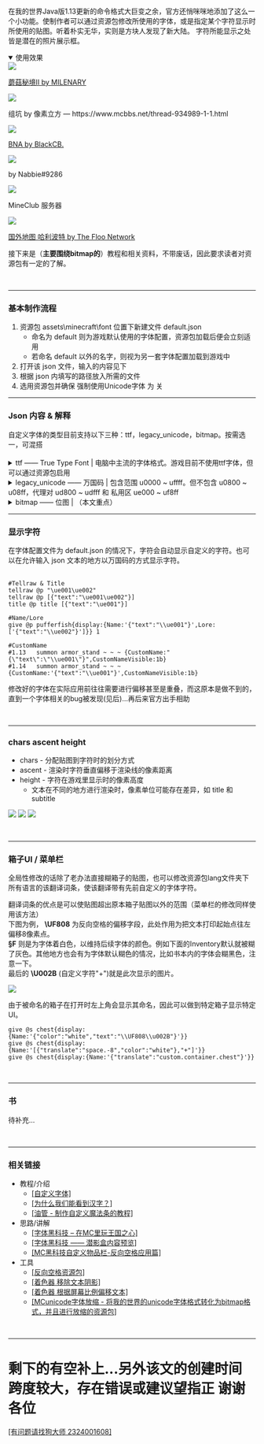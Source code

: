 <br>

在我的世界Java版1.13更新的命令格式大巨变之余，官方还悄咪咪地添加了这么一个小功能。使制作者可以通过资源包修改所使用的字体，或是指定某个字符显示时所使用的贴图。听着朴实无华，实则是方块人发现了新大陆。
字符所能显示之处皆是潜在的照片展示框。

<details open>
<summary>使用效果</summary>

<div class="simp-imgbox">
    <a class="simp-imgbox-entry" href="https://www.bilibili.com/video/BV16K411g7sm">
        <img class="simp-imgbox-img" src="https://z3.ax1x.com/2021/05/04/gnX0i9.png">
        <p class="simp-imgbox-name">蘑菇秘境Ⅱ by MILENARY</p>
    </a>
    <a class="simp-imgbox-entry">
        <img class="simp-imgbox-img" src="https://z3.ax1x.com/2021/05/04/gnXrxx.gif">
        <p class="simp-imgbox-name">组坑 by 像素立方 — https://www.mcbbs.net/thread-934989-1-1.html</p>
    </a>
    <a class="simp-imgbox-entry" href="https://www.bilibili.com/video/av201570404/">
        <img class="simp-imgbox-img" src="https://z3.ax1x.com/2021/05/04/gnXtqU.png">
        <p class="simp-imgbox-name">BNA by BlackCB.</p>
    </a>
    <a class="simp-imgbox-entry">
        <img class="simp-imgbox-img" src="https://z3.ax1x.com/2021/06/15/2HuGMd.png">
        <p class="simp-imgbox-name">by Nabbie#9286</p>
    </a>
    <a class="simp-imgbox-entry">
        <img class="simp-imgbox-img" src="https://z3.ax1x.com/2021/05/04/gnXDR1.png">
        <p class="simp-imgbox-name">MineClub 服务器</p>
    </a>
    <a class="simp-imgbox-entry" href="https://www.youtube.com/watch?v=ZoIXD0Tz6qE">
        <img class="simp-imgbox-img" src="https://z3.ax1x.com/2021/05/04/gnXBGR.png">
        <p class="simp-imgbox-name">国外地图 哈利波特 by The Floo Network</p>
    </a>
</div>

</details>

接下来是（**主要围绕bitmap的**）教程和相关资料，不带废话，因此要求读者对资源包有一定的了解。

<br>

***

<a id="to2"><h3>基本制作流程</h3></a>

1. 资源包 assets\minecraft\font 位置下新建文件 default.json
	- 命名为 default 则为游戏默认使用的字体配置，资源包加载后便会立刻适用
	- 若命名 default 以外的名字，则视为另一套字体配置加载到游戏中
2. 打开该 json 文件，输入的内容见下
3. 根据 json 内填写的路径放入所需的文件
4. 选用资源包并确保 强制使用Unicode字体 为 关

<hr class="slim-hr">

<h3>Json 内容 & 解释</h3>
自定义字体的类型目前支持以下三种：ttf，legacy_unicode，bitmap。按需选一，可混搭<br><br>

<details><summary>ttf —— True Type Font | 电脑中主流的字体格式。游戏目前不使用ttf字体，但可以通过资源包启用</summary>

````json
{
    "providers":[
        {
            "type":"ttf",
            "file":"minecraft:arial.ttf",
            "shift":[0.0,0.0],
            "size":11.0,
            "oversample":2.0,
            "skip":"ouOU"
                        
        }
    ]
}
````

- type —— 字体类型
- file —— ttf文件位置
	- "minecraft:arial.ttf" 为例，则应有字体文件 assets/minecraft/font/arial.ttf
	- "foo:bar/sweet.ttf" 为例，则应有字体文件 assets/foo/font/bar/sweet.ttf
- shift —— 对字体的全局调整。首个值调整左右（正值往右），第二个值调整上下（正值往下）。默认为[0,0]
- size —— 字体的像素大小。默认为11.0
- oversample —— 采样率。提升该值可使字体渲染时更为精确。默认为2.0
- skip —— 该字体文件将不应用于哪些字符

![](https://s2.ax1x.com/2019/12/27/lZmjP0.png)

<hr class="exslim-hr">
</details>



<details><summary>legacy_unicode —— 万国码 | 包含范围 u0000 ~ uffff。但不包含 u0800 ~ u08ff，代理对 ud800 ~ udfff 和 私用区 ue000 ~ uf8ff</summary>

````json
{
    "providers":[
        {
            "type":"legacy_unicode",
            "sizes":"minecraft:font/glyph_sizes.bin",
            "template":"minecraft:font/unicode_page_%s.png"
        }
    ]
}
````

- type —— 字体类型
- sizes —— bin文件位置。该glyph_sizes.bin文件记录着字符的调整信息。部分unicode字体生成器会顺手生成此文件
	- "minecraft:font/glyph_sizes.bin" 为例，则应有文件 assets/minecraft/font/glyph_sizes.bin
- template —— png文件位置。%s将会自动识别为对应页码
	- "minecraft:font/unicode_page_%s.png" 为例，则贴图文件应保存在 assets/minecraft/textures/font/ 下。 unicode_page_00,unicode_page_0a ... unicode_page_ff

*建议直接修改原有的贴图，根本不需要来这里做改动<br>
*通过这种方法制作多套字体还是可以的，和以前改unicode_page一样，没什么特别要提到的，因此不过多介绍<br>
因为只在 强制使用Unicode 开启时才会优先使用，所以若该字在 bitmap 中也有定义，可以做到开启 强制使用 时显示这一套，而关闭时显示隔壁那套

<hr class="exslim-hr">
</details>



<details><summary>bitmap —— 位图 | （本文重点）</summary>

````json
{
    "providers":[
        {
            "type":"bitmap",
            "file":"uin:debug/page1_256x.png",
            "height":256,
            "ascent":256,
            "chars":["\ue001"]
        },
        {
            "type":"bitmap",
            "file":"uin:debug/page2_256x118.png",
            "height":118,
            "ascent":59,
            "chars":[
                "\ue002\u0000\ue003\ue004",
                "\ue005\ue006\ue007\ue008"
            ]
        }
    ]
}
````

- type —— 字体类型
- file —— png文件位置
	- 上面为例，则应有贴图文件 assets/uin/textures/debug/page1_256x.png
- height —— 字符在游戏中显示的像素高度。选填，默认为8
    - 可以为负值，图片将反向缩放，同时影响后续字体的渲染位置
- ascent —— 字符在游戏中往上偏移的像素点
    - 该值不能高于height值
- chars —— 该贴图所包含的字符
    - 可填万国码如示例也可以直接填写目标字符
    - 填写 \u0000 则在贴图切割分配给字符时，忽略该位置

![](https://s2.ax1x.com/2019/12/27/lZnHSK.png)

</details>

<hr class="slim-hr">

<h3>显示字符</h3>
在字体配置文件为 default.json 的情况下，字符会自动显示自定义的字符。也可以在允许输入 json 文本的地方以万国码的方式显示字符。<br><br>

````
#Tellraw & Title
tellraw @p "\ue001\ue002"
tellraw @p [{"text":"\ue001\ue002"}]
title @p title [{"text":"\ue001"}]

#Name/Lore
give @p pufferfish{display:{Name:'{"text":"\\ue001"}',Lore:['{"text":"\\ue002"}']}} 1

#CustomName
#1.13   summon armor_stand ~ ~ ~ {CustomName:"{\"text\":\"\\ue001\"}",CustomNameVisible:1b}
#1.14   summon armor_stand ~ ~ ~ {CustomName:'{"text":"\\ue001"}',CustomNameVisible:1b}
````


修改好的字体在实际应用前往往需要进行偏移甚至是重叠，而这原本是做不到的，直到一个字体相关的bug被发现(见后)...再后来官方出手相助

<br>

***

<a id="to3"><h3>chars ascent height</h3></a>

- chars - 分配贴图到字符时的划分方式
- ascent - 渲染时字符垂直偏移于渲染线的像素距离
- height - 字符在游戏里显示时的像素高度
    - 文本在不同的地方进行渲染时，像素单位可能存在差异，如 title 和 subtitle

![](https://s2.ax1x.com/2020/02/16/3pxjYV.png)
![](https://s2.ax1x.com/2020/02/16/3pxLoq.png)
![](https://s2.ax1x.com/2020/02/16/3pxXF0.png)

<br>

***

<a id="to4"><h3>箱子UI / 菜单栏</h3></a>

全局性修改的话除了老办法直接糊箱子的贴图，也可以修改资源包lang文件夹下所有语言的该翻译词条，使该翻译带有先前自定义的字体字符。

翻译词条的优点是可以使贴图超出原本箱子贴图以外的范围（菜单栏的修改同样使用该方法）<br>
下图为例， **\UF808** 为反向空格的偏移字段，此处作用为把文本打印起始点往左偏移8像素点。<br>
**§F** 则是为字体着白色，以维持后续字体的颜色。例如下面的Inventory默认就被糊了灰色。其他地方也会有为字体默认糊色的情况，比如书本内的字体会糊黑色，注意一下。<br>
最后的 **\U002B** (自定义字符"+")就是此次显示的图片。

![](https://z3.ax1x.com/2021/11/26/oVno5V.png)

由于被命名的箱子在打开时左上角会显示其命名，因此可以做到特定箱子显示特定UI。

````
give @s chest{display:{Name:'{"color":"white","text":"\\UF808\\u002B"}'}}
give @s chest{display:{Name:'[{"translate":"space.-8","color":"white"},"+"]'}}
give @s chest{display:{Name:'{"translate":"custom.container.chest"}'}}
````

<br>

***

<a id="to5"><h3>书</h3></a>

待补充...<br>

<br>

***

<a id="to999"><h3>相关链接</h3></a>

- 教程/介绍
    - <a href="https://zh.minecraft.wiki/w/%E8%87%AA%E5%AE%9A%E4%B9%89%E5%AD%97%E4%BD%93" target="_blank">[自定义字体]</a>
    - <a href="https://www.bilibili.com/read/cv8362858/" target="_blank">[为什么我们能看到汉字？]</a>
    - <a href="https://www.youtube.com/watch?v=EL2X6ppZSCQ" target="_blank">[油管 - 制作自定义魔法条的教程]</a>
- 思路/讲解
    - <a href="https://www.bilibili.com/video/BV194411t7Hm" target="_blank">[字体黑科技 – 在MC里玩王国之心]</a>
    - <a href="https://www.bilibili.com/video/BV1SJ411P7Er" target="_blank">[字体黑科技 —— 潜影盒内容预览]</a>
    - <a href="https://www.bilibili.com/video/BV1Qy4y1b7GV" target="_blank">[MC黑科技自定义物品栏-反向空格应用篇]</a>
- 工具
    - <a href="https://github.com/AmberWat/NegativeSpaceFont" target="_blank">[反向空格资源包]</a>
    - <a href="https://github.com/PuckiSilver/NoShadow" target="_blank">[着色器 移除文本阴影]</a>
    - <a href="https://github.com/VisiVersa/Common-Shaders?tab=readme-ov-file#text-offsets-through-color" target="_blank">[着色器 根据屏幕比例偏移文本]</a>
    - <a href="https://github.com/sch246/MCunicode" target="_blank">[MCunicode字体放缩 - 将我的世界的unicode字体格式转化为bitmap格式，并且进行放缩的资源包]</a>

<br>

***

<h1>剩下的有空补上...另外该文的创建时间跨度较大，存在错误或建议望指正 谢谢各位</h1>

<a href="#" target="_blank">[有问题请找狗大师 2324001608]</a>
